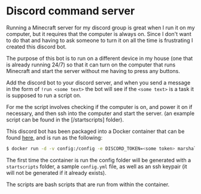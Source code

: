 # Discord command server


Running a Minecraft server for my discord group is great when I run it on my computer, but it requires that
the computer is always on. Since I don't want to do that and having to ask someone to turn it on all the time
is frustrating I created this discord bot.


The purpose of this bot is to run on a different device in my house (one that is already running 24/7) so that it
can turn on the computer that runs Minecraft and start the server without me having to press any buttons.

Add the discord bot to your discord server, and when you send a message in the form of `!run <some text>`
the bot will see if the `<some text>` is a task it is supposed to run a script on.

For me the script involves checking if the computer is on, and power it on if necessary,
and then ssh into the computer and start the server. (an example script can be found in the [/startscripts] folder).


This discord bot has been packaged into a Docker container that can be found [here](https://hub.docker.com/r/marshallasch/discordCommandBot), and is run as the following:

```bash
$ docker run -d -v config:/config -e DISCORD_TOKEN=<some token> marshallasch/discordCommandBot
```

The first time the container is run the config folder will be generated with a `startscripts` folder,
a sample `config.yml` file, as well as an ssh keypair (it will not be generated if it already exists).

The scripts are bash scripts that are run from within the container. 
